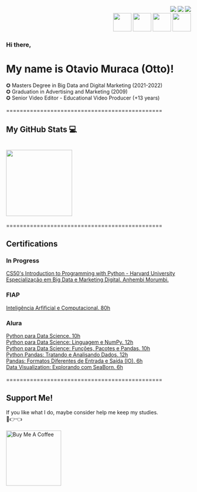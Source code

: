 <div style = "botoes" align="right">
  <a href="https://instagram.com/otaviomuraca" target="_blank"><img src="https://img.shields.io/badge/-Instagram-%23E4405F?style=for-the-badge&logo=instagram&logoColor=white" target="_blank"></a>
  <a href = "mailto:otaviomuraca@gmail.com"><img src="https://img.shields.io/badge/-Gmail-%23333?style=for-the-badge&logo=gmail&logoColor=white" target="_blank"></a>
  <a href="https://www.linkedin.com/in/otaviomuraca/" target="_blank"><img src="https://img.shields.io/badge/-LinkedIn-%230077B5?style=for-the-badge&logo=linkedin&logoColor=white" target="_blank"></a> 
</div>

<div align="right">
  <img src="https://img.icons8.com/?size=60&id=hZvpN3zV45Yf&format=png" width="50" height="50" data-canonical-src="#" style="max-width: 50%;">  
  <img src="https://img.icons8.com/?size=60&id=3BTBsJs5myRy&format=png" width="50" height="50" data-canonical-src="#" style="max-width: 50%;">  
  <img src="https://img.icons8.com/?size=60&id=T0j9CuvwjrBM&format=png" width="50" height="50" data-canonical-src="#" style="max-width: 50%;">  
  <img src="https://camo.githubusercontent.com/dd8b0601cdfefe534a6a26f4c29c7f8a5fcfc315002655f519c73121f7bad8bc/68747470733a2f2f63646e2e6a7364656c6976722e6e65742f67682f64657669636f6e732f64657669636f6e2f69636f6e732f707974686f6e2f707974686f6e2d6f726967696e616c2e737667" width="50" height="50" data-canonical-src="https://cdn.jsdelivr.net/gh/devicons/devicon/icons/python/python-original.svg" style="max-width: 50%;">  
  
</div>

### Hi there,
# My name is Otavio Muraca (Otto)! 
<div>
✪ Masters Degree in Big Data and Digital Marketing (2021-2022)<br>
✪ Graduation in Advertising and Marketing (2009) <br> 
✪ Senior Video Editor - Educational Video Producer (+13 years)<br>
</div>
<br>
==============================================
<br>


## My GitHub Stats 💻 

<br>
<div align="left">
  <a href="https://github.com/otaviomuraca">
  <img height="180em" src="https://github-readme-stats.vercel.app/api?username=otaviomuraca&show_icons=true&theme=dark&include_all_commits=true&count_private=true"></a>

 </div>

<br>
 ==============================================
<div>
<h2>Certifications</h2>
    <div><h3>In Progress</h3>
</div>
<div class='CS50 PYTHON - HAVARD'>
    <a href='#' target="_blank">CS50's Introduction to Programming with Python - Harvard University</a>
  <br>
  <div class='Pós Graduação Anhembi Morumbi'>
    <a href='#' target="_blank">Especialização em Big Data e Marketing Digital. Anhembi Morumbi.</a>
  
  <br>
    </div>
    <div><h3>FIAP</h3>
</div>
<div class='FIAP'>
    <a href='https://on.fiap.com.br/pluginfile.php/1/local_nanocourses/certificado_nanocourse/36592/8c45b12b4f94d0badd6cd13fb4c6614f/certificado.png' target="_blank">Inteligência Arfificial e Computacional. 80h</a>
  <br>
  <div><h3>Alura</h3>
</div>

<div class='alura'>
  <a href='https://cursos.alura.com.br/certificate/17eec162-9fa9-4a87-80b1-3327bdc7d28c' target="_blank">Python para Data Science. 10h</a>
  <br>
  <a href='https://cursos.alura.com.br/certificate/a539e8c4-b424-4b57-84f1-7a9b725fbcfd' target="_blank">Python para Data Science: Linguagem e NumPy. 12h</a>
  <br>
  <a href='https://cursos.alura.com.br/certificate/8bd81b44-82ab-4de0-b68a-e17e02fba0a0' target="_blank">Python para Data Science: Funções, Pacotes e Pandas. 10h</a>
   <br>
  <a href='https://cursos.alura.com.br/certificate/00a49040-0a7f-4122-9a84-100c2a7467b0' target="_blank">Python Pandas: Tratando e Analisando Dados. 12h</a>
  <br>
  <a href='https://cursos.alura.com.br/certificate/26cb78d4-cec0-4aa5-be87-8348848fa52a' target="_blank">Pandas: Formatos Diferentes de Entrada e Saída (IO). 6h</a>
  <br>
  <a href='https://cursos.alura.com.br/certificate/85f43d58-5173-4c83-afdd-1c8b09f9cbc1' target="_blank">Data Visualization: Explorando com SeaBorn. 6h</a>
  
  </div>
  
</div>

<br>
 ==============================================
<br> 
  
## Support Me!  

<div style = "coffe" align ="left">

If you like what I do, maybe consider help me keep my studies.
<br>🥺👉👈 <br>
<br>
 <a href="https://www.buymeacoffee.com/otaviomuraca" target="_blank"><img src="https://cdn.buymeacoffee.com/buttons/v2/default-blue.png" alt="Buy Me A Coffee" width="150" ></a>
  ####   


